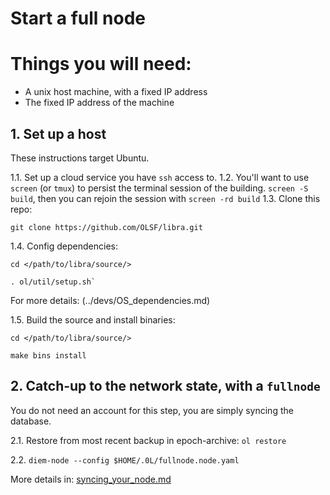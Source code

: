 # Start a full node

# Things you will need:

- A unix host machine, with a fixed IP address
- The fixed IP address of the machine

## 1. Set up a host
These instructions target Ubuntu.

1.1. Set up a cloud service you have `ssh` access to. 
1.2. You'll want to use `screen` (or `tmux`) to persist the terminal session of the building. `screen -S build`, then you can rejoin the session with `screen -rd build`
1.3. Clone this repo: 

`git clone https://github.com/OLSF/libra.git`

1.4. Config dependencies: 

```
cd </path/to/libra/source/>

. ol/util/setup.sh` 
```

For more details: (../devs/OS_dependencies.md)

1.5. Build the source and install binaries:

```
cd </path/to/libra/source/>

make bins install
```

## 2. Catch-up to the network state, with a `fullnode`

You do not need an account for this step, you are simply syncing the database.

2.1. Restore from most recent backup in epoch-archive: `ol restore`

2.2. `diem-node --config $HOME/.0L/fullnode.node.yaml`

More details in: [syncing_your_node.md](syncing_your_node.md)